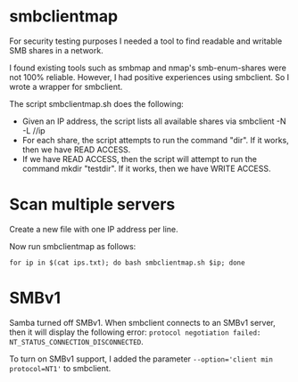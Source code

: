 # smbclientmap

For security testing purposes I needed a tool to find readable and writable SMB shares in a network.

I found existing tools such as smbmap and nmap's smb-enum-shares were not 100% reliable. However, I had positive experiences using smbclient. So I wrote a wrapper for smbclient.

The script smbclientmap.sh does the following:
- Given an IP address, the script lists all available shares via smbclient -N -L //ip
- For each share, the script attempts to run the command "dir". If it works, then we have READ ACCESS.
- If we have READ ACCESS, then the script will attempt to run the command mkdir "testdir". If it works, then we have WRITE ACCESS.

# Scan multiple servers

Create a new file with one IP address per line.

Now run smbclientmap as follows:

```
for ip in $(cat ips.txt); do bash smbclientmap.sh $ip; done
```

# SMBv1

Samba turned off SMBv1. When smbclient connects to an SMBv1 server, then it will display the following error: `protocol negotiation failed: NT_STATUS_CONNECTION_DISCONNECTED`.

To turn on SMBv1 support, I added the parameter `--option='client min protocol=NT1'` to smbclient. 
